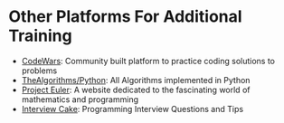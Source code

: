 # Other Platforms For Additional Training

- [CodeWars](https://www.codewars.com/): Community built platform to practice coding solutions to problems
- [TheAlgorithms/Python](https://github.com/TheAlgorithms/Python): All Algorithms implemented in Python
- [Project Euler](https://projecteuler.net/): A website dedicated to the fascinating world of mathematics and programming
- [Interview Cake](https://www.interviewcake.com/): Programming Interview Questions and Tips
